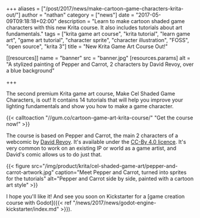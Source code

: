 +++
aliases = ["/post/2017/news/make-cartoon-game-characters-krita-out/"]
author = "nathan"
category = ["news"]
date = "2017-05-09T09:18:18+02:00"
description = "Learn to make cartoon shaded game characters with this new Krita course. It also includes tutorials about art fundamentals."
tags = ["krita game art course", "krita tutorial", "learn game art", "game art tutorial", "character sprite", "character illustration", "FOSS", "open source", "krita 3"]
title = "New Krita Game Art Course Out!"

[[resources]]
  name = "banner"
  src = "banner.jpg"
  [resources.params]
    alt = "A stylized painting of Pepper and Carrot, 2 characters by David Revoy, over a blue background"

+++

The second premium Krita game art course, Make Cel Shaded Game Characters, is out! It contains 14 tutorials that will help you improve your lighting fundamentals and show you how to make a game character.

{{< calltoaction "//gum.co/cartoon-game-art-krita-course/" "Get the course now!" >}}


The course is based on Pepper and Carrot, the main 2 characters of a webcomic by [David Revoy](//davidrevoy.com/). It's available under the [CC-By 4.0 licence](//creativecommons.org/licenses/by/4.0/). It's very common to work on an existing IP or world as a game artist, and David's comic allows us to do just that.

{{< figure
    src="/img/product/krita/cel-shaded-game-art/pepper-and-carrot-artwork.jpg"
    caption="Meet Pepper and Carrot, turned into sprites for the tutorials"
    alt="Pepper and Carrot side by side, painted with a cartoon art style" >}}

I hope you'll like it! And see you soon on Kickstarter for a [game creation course with Godot]({{< ref "/news/2017/news/godot-engine-kickstarter/index.md" >}}).
